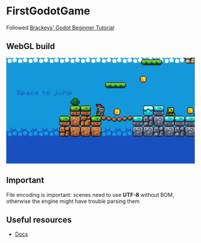 ﻿# FirstGodotGame
Followed [Brackeys' Godot Beginner Tutorial](https://www.youtube.com/watch?v=LOhfqjmasi0)

## WebGL build
<a href="https://runninglvlan.github.io/FirstGodotGame/docs/"><img src="/docs/thumbnail.png" /></a>

## Important

File encoding is important: scenes need to use **UTF-8** without BOM, otherwise the engine might have trouble parsing them

## Useful resources
- [Docs](https://docs.godotengine.org/en/stable/index.html)
